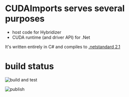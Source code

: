 # CUDAImports serves several purposes
- host code for Hybridizer 
- CUDA runtime (and driver API) for .Net

It's written entirely in C# and compiles to [.netstandard 2.1](https://learn.microsoft.com/en-us/dotnet/standard/net-standard)

# build status
![build and test](https://github.com/altimesh/hybridizer-runtime-cudaimports/actions/workflows/build-test.yml/badge.svg)


![publish](https://github.com/altimesh/hybridizer-runtime-cudaimports/actions/workflows/nuget-publish.yml/badge.svg)
